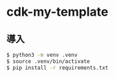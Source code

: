 # cdk-my-template

## 導入

```sh
$ python3 -m venv .venv
$ source .venv/bin/activate
$ pip install -r requirements.txt
```
